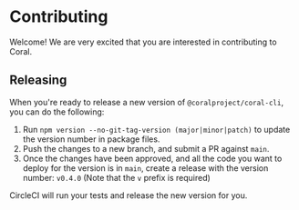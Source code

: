 # Contributing

Welcome! We are very excited that you are interested in contributing to Coral.

## Releasing

When you're ready to release a new version of `@coralproject/coral-cli`,
you can do the following:

1. Run `npm version --no-git-tag-version (major|minor|patch)` to update the
   version number in package files.
2. Push the changes to a new branch, and submit a PR against `main`.
3. Once the changes have been approved, and all the code you want to deploy for
   the version is in `main`, create a release with the version number: `v0.4.0`
   (Note that the `v` prefix is required)

CircleCI will run your tests and release the new version for you.
